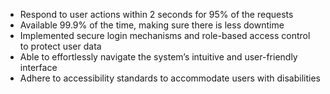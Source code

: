 - Respond to user actions within 2 seconds for 95% of the requests
- Available 99.9% of the time, making sure there is less downtime
- Implemented secure login mechanisms and role-based access control to protect user data
- Able to effortlessly navigate the system’s intuitive and user-friendly interface
- Adhere to accessibility standards to accommodate users with disabilities
